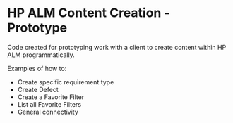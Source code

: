 # HP ALM Content Creation - Prototype

Code created for prototyping work with a client to create content within HP ALM programmatically.

Examples of how to:
- Create specific requirement type
- Create Defect
- Create a Favorite Filter
- List all Favorite Filters
- General connectivity
